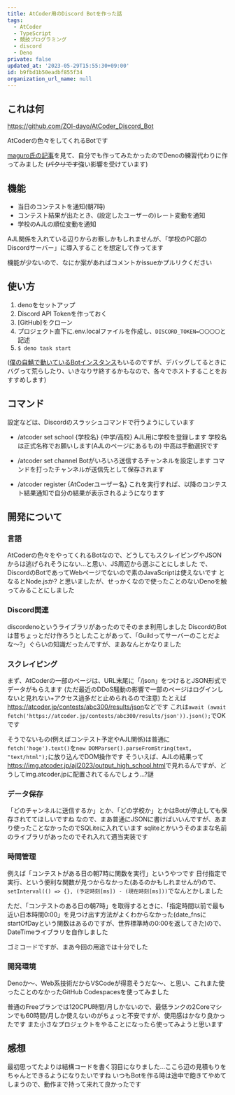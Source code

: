 ```yaml
---
title: AtCoder用のDiscord Botを作った話
tags:
  - AtCoder
  - TypeScript
  - 競技プログラミング
  - discord
  - Deno
private: false
updated_at: '2023-05-29T15:55:30+09:00'
id: b9fbd1b50eadbf855f34
organization_url_name: null
---
```

## これは何

https://github.com/ZOI-dayo/AtCoder_Discord_Bot

AtCoderの色々をしてくれるBotです

[maguro氏の記事](https://festival2023.npca.jp/bushi/maguro/)を見て、自分でも作ってみたかったのでDenoの練習代わりに作ってみました
(~~パクリです~~強い影響を受けています)

## 機能

- 当日のコンテストを通知(朝7時)
- コンテスト結果が出たとき、(設定したユーザーの)レート変動を通知
- 学校のAJLの順位変動を通知

AJL関係を入れている辺りからお察しかもしれませんが、「学校のPC部のDiscordサーバー」に導入することを想定して作ってます

機能が少ないので、なにか案があればコメントかissueかプルリクください

## 使い方

1. denoをセットアップ
1. Discord API Tokenを作っておく
1. [GitHub]をクローン
1. プロジェクト直下に.env.localファイルを作成し、`DISCORD_TOKEN=〇〇〇〇`と記述
1. `$ deno task start`

([僕の自鯖で動いているBotインスタンス](https://discord.com/api/oauth2/authorize?client_id=1105087451426463805&permissions=3072&scope=bot)もいるのですが、デバッグしてるときにバグって荒らしたり、いきなりサ終するかもなので、各々でホストすることをおすすめします)

## コマンド

設定などは、Discordのスラッシュコマンドで行うようにしています

- /atcoder set school {学校名} {中学/高校}
AJL用に学校を登録します
学校名は正式名称でお願いします(AJLのページにあるもの)
中高は手動選択です

- /atcoder set channel
Botがいろいろ送信するチャンネルを設定します
コマンドを打ったチャンネルが送信先として保存されます

- /atcoder register {AtCoderユーザー名}
これを実行すれば、以降のコンテスト結果通知で自分の結果が表示されるようになります

## 開発について

### 言語

AtCoderの色々をやってくれるBotなので、どうしてもスクレイピングやJSONからは逃げられそうにない...と思い、JS周辺から選ぶことにしました
で、DiscordのBotであってWebページでないので素のJavaScriptは使えないです
となるとNode.jsか? と思いましたが、せっかくなので使ったことのないDenoを触ってみることにしました

### Discord関連

discordenoというライブラリがあったのでそのまま利用しました
DiscordのBotは昔ちょっとだけ作ろうとしたことがあって、「Guildってサーバーのことだよな〜?」ぐらいの知識だったんですが、まあなんとかなりました

### スクレイピング

まず、AtCoderの一部のページは、URL末尾に「/json」をつけるとJSON形式でデータがもらえます
(ただ最近のDDoS騒動の影響で一部のページはログインしないと見れない+アクセス過多だと止められるので注意)
たとえば<https://atcoder.jp/contests/abc300/results/json>などです
これは`await (await fetch('https://atcoder.jp/contests/abc300/results/json')).json();`でOKです

そうでないもの(例えばコンテスト予定やAJL関係)は普通に`fetch('hoge').text()`を`new DOMParser().parseFromString(text, "text/html");`に放り込んでDOM操作です
そういえば、AJLの結果って<https://img.atcoder.jp/ajl2023/output_high_school.html>で見れるんですが、どうしてimg.atcoder.jpに配置されてるんでしょう...?謎

### データ保存

「どのチャンネルに送信するか」とか、「どの学校か」とかはBotが停止しても保存されててほしいですね
なので、まあ普通にJSONに書けばいいんですが、あまり使ったことなかったのでSQLiteに入れています
sqliteとかいうそのままな名前のライブラリがあったのでそれ入れて適当実装です

### 時間管理

例えば「コンテストがある日の朝7時に関数を実行」というやつです
日付指定で実行、という便利な関数が見つからなかった(あるのかもしれませんが)ので、`setInterval(() => {}, (予定時刻[ms]) - (現在時刻[ms]))`でなんとかしました

ただ、「コンテストのある日の朝7時」を取得するときに、「指定時間以前で最も近い日本時間0:00」を見つけ出す方法がよくわからなかった(date_fnsにstartOfDayという関数はあるのですが、世界標準時の0:00を返してきた)ので、DateTimeライブラリを自作しました

ゴミコードですが、まあ今回の用途では十分でした

### 開発環境

Denoか〜、Web系技術だからVSCodeが得意そうだな〜、と思い、これまた使ったことのなかったGitHub Codespacesを使ってみました

普通のFreeプランでは120CPU時間/月しかないので、最低ランクの2Coreマシンでも60時間/月しか使えないのがちょっと不安ですが、使用感はかなり良かったです
また小さなプロジェクトをやることになったら使ってみようと思います

## 感想

最初思ってたよりは結構コードを書く羽目になりました...ここら辺の見積もりをちゃんとできるようになりたいですね
いつもBotを作る時は途中で飽きてやめてしまうので、動作まで持って来れて良かったです

